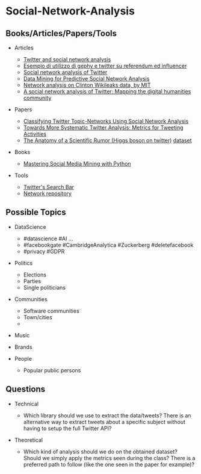 # Social-Network-Analysis

## Books/Articles/Papers/Tools
* Articles
    * [Twitter and social network analysis](http://datadrivenjournalism.net/news_and_analysis/twitter_and_social_network_analysis)
    * [Esempio di utilizzo di gephy e twitter su referendum ed influencer](http://www.misurarelacomunicazione.it/2016/11/24/iovotono-vs-bastaunsi-gli-influencers-twitter/)
    * [Social network analysis of Twitter](http://www.mediative.com/social-network-analysis-twitter/)
	* [Data Mining for Predictive Social Network Analysis](https://www.toptal.com/data-science/social-network-data-mining-for-predictive-analysis)
	* [Network analysis on Clinton Wikileaks data, by MIT](https://clinton.media.mit.edu/clinton#)
    * [A social network analysis of Twitter: Mapping the digital humanities community](https://www.tandfonline.com/doi/full/10.1080/23311983.2016.1171458) 
	
* Papers 
    * [Classifying Twitter Topic-Networks Using Social Network Analysis](http://journals.sagepub.com/doi/full/10.1177/2056305117691545)
    * [Towards More Systematic Twitter Analysis: Metrics for Tweeting Activities](https://www.researchgate.net/publication/235632738_Towards_More_Systematic_Twitter_Analysis_Metrics_for_Tweeting_Activities)
    * [The Anatomy of a Scientific Rumor (Higgs boson on twitter)](https://www.nature.com/articles/srep02980#methods) [dataset](https://snap.stanford.edu/data/higgs-twitter.html)

* Books
    * [Mastering Social Media Mining with Python](https://www.amazon.it/Mastering-Social-Media-Mining-Python/dp/1783552018/ref=sr_1_1?ie=UTF8&qid=1521482811&sr=8-1&keywords=Mastering+Social+Media+Mining+with+Python)

* Tools
    * [Twitter's Search Bar](https://twitter.com/search-home)
    * [Network repository](http://networkrepository.com/)


## Possible Topics

* DataScience 
	* \#datascience \#AI ...
	* \#facebookgate \#CambridgeAnalytica \#Zuckerberg \#deletefacebook
	* \#privacy \#GDPR

* Politics	
    * Elections
    * Parties
    * Single politicians

* Communities
    * Software communities
    * Town/cities
    * 

* Music

* Brands

* People
    * Popular public persons


## Questions

* Technical 
    * Which library should we use to extract the data/tweets? There is an alternative way to extract tweets about a specific subject without having to setup the full Twitter API?

* Theoretical
    * Which kind of analysis should we do on the obtained dataset? Should we simply apply the metrics seen during the class? There is a preferred path to follow (like the one seen in the paper for example)? 
